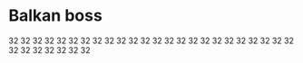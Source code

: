 # Balkan boss
32
32
32
32
32
32
32
32
32
32
32
32
32
32
32
32
32
32
32
32
32
32
32
32
32
32
32
32
32
32
32























